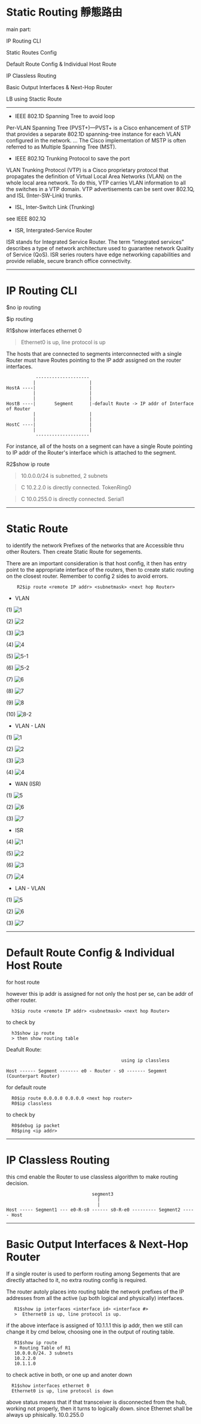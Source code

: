 # Static Routing 靜態路由

main part:

IP Routing CLI 

Static Routes Config 

Default Route Config & Individual Host Route 

IP Classless Routing 

Basic Output Interfaces & Next-Hop Router 

LB using Stactic Route 

-----------------------------------------------------------------------

* IEEE 802.1D Spanning Tree to avoid loop

Per-VLAN Spanning Tree (PVST+)—PVST+ is a Cisco enhancement of STP that provides a separate 802.1D spanning-tree instance for each VLAN configured in the network. ... The Cisco implementation of MSTP is often referred to as Multiple Spanning Tree (MST).

* IEEE 802.1Q Trunking Protocol to save the port

VLAN Trunking Protocol (VTP) is a Cisco proprietary protocol that propagates the definition of Virtual Local Area Networks (VLAN) on the whole local area network. To do this, VTP carries VLAN information to all the switches in a VTP domain. VTP advertisements can be sent over 802.1Q, and ISL (Inter-SW-Link) trunks.

* ISL, Inter-Switch Link (Trunking)

see IEEE 802.1Q

* ISR, Intergrated-Service Router

ISR stands for Integrated Service Router. The term “integrated services” describes a type of network architecture used to guarantee network Quality of Service (QoS). ISR series routers have edge networking capabilities and provide reliable, secure branch office connectivity.

-----------------------------------------------------------------------
# IP Routing CLI

$no ip routing

$ip routing

R1$show interfaces ethernet 0

> Ethernet0 is up, line protocol is up

The hosts that are connected to segments interconnected with a single Router must have Routes pointing to the IP addr assigned on the router interfaces.


               --------------------
              |                    |
    HostA ----|                    |
              |                    |
              |                    |
    HostB ----|       Segment      |-default Route -> IP addr of Interface of Router
              |                    |
              |                    |
    HostC ----|                    |
              |                    |
               --------------------


For instance, all of the hosts on a segment can have a single Route pointing to IP addr of the Router's interface which is attached to the segment.

R2$show ip route

> 10.0.0.0/24 is subnetted, 2 subnets

> C 10.2.2.0 is directly connected. TokenRing0

> C 10.0.255.0 is directly connected. Serial1

-----------------------------------------------------------------------
# Static Route

to identify the network Prefixes of the networks that are Accessible thru other Routers. Then create Static Route for segements.

There are an important consideration is that host config, it then has entry point to the appropriate interface of the routers, then to create static routing on the closest router. Remember to config 2 sides to avoid errors.

        R2$ip route <remote IP addr> <subnetmask> <next hop Router>
        
        
* VLAN
        
 (1)
![1](https://scontent.ftpe8-2.fna.fbcdn.net/v/t1.0-9/95329352_4252055654808210_8847947893244428288_o.jpg?_nc_cat=103&_nc_sid=110474&_nc_ohc=x2YO4D6IHQEAX9EVNE9&_nc_ht=scontent.ftpe8-2.fna&oh=ae1aa732db78f5734c0486db6eee4f56&oe=5ED383DB)

 (2)
![2](https://scontent.ftpe8-3.fna.fbcdn.net/v/t1.0-9/95603496_4252055648141544_7257275771276754944_n.jpg?_nc_cat=106&_nc_sid=110474&_nc_ohc=EDmHEDonsFUAX8yi0Hy&_nc_ht=scontent.ftpe8-3.fna&oh=66a9de50df41775f605e5694d157a2ed&oe=5ED34C8A)

 (3)
![3](https://scontent.ftpe8-4.fna.fbcdn.net/v/t1.0-9/95592029_4252055751474867_3523580062852972544_n.jpg?_nc_cat=110&_nc_sid=110474&_nc_ohc=u_j36mgMAfcAX_IBeRv&_nc_ht=scontent.ftpe8-4.fna&oh=130d771ebb775f29103233031860d8f1&oe=5ED22312)

 (4)
![4](https://scontent.ftpe8-2.fna.fbcdn.net/v/t1.0-9/95140085_4252055638141545_1447246830193606656_n.jpg?_nc_cat=100&_nc_sid=110474&_nc_ohc=CT0wgQ79NvAAX-PZARo&_nc_ht=scontent.ftpe8-2.fna&oh=5e4835819bf964a3c5d90dbf77694d50&oe=5ED4E763)

 (5)
![5-1](https://scontent.ftpe8-1.fna.fbcdn.net/v/t1.0-9/95234947_4252055631474879_6953632977997791232_n.jpg?_nc_cat=105&_nc_sid=110474&_nc_ohc=NSkNQ-q60UQAX9-n8ep&_nc_ht=scontent.ftpe8-1.fna&oh=1e8e44b8f1454fe1226be07e0fd2cfcb&oe=5ED48C32)

 (6)
![5-2](https://scontent.ftpe8-4.fna.fbcdn.net/v/t1.0-9/96142849_4252055728141536_9060304541081141248_o.png?_nc_cat=102&_nc_sid=110474&_nc_ohc=s6kMG_jBmDQAX9aaqlq&_nc_ht=scontent.ftpe8-4.fna&oh=dad2963ef17a2ea2d4e20f8119b5399b&oe=5ED4BAE3)

 (7)
![6](https://scontent.ftpe8-2.fna.fbcdn.net/v/t1.0-9/95215566_4252055891474853_2773282699677270016_n.jpg?_nc_cat=100&_nc_sid=110474&_nc_ohc=j5mNR-hOJiEAX9r4e2H&_nc_ht=scontent.ftpe8-2.fna&oh=e6910cccbf2c40691eacab50ccce9226&oe=5ED5642F)

 (8)
![7](https://scontent.ftpe8-4.fna.fbcdn.net/v/t1.0-9/94977487_4252055771474865_6273576991744589824_n.jpg?_nc_cat=102&_nc_sid=110474&_nc_ohc=PC1S9V-CZqIAX8_ewCh&_nc_ht=scontent.ftpe8-4.fna&oh=850c6bca854c2d85364e08743ce75d18&oe=5ED42B44)

(9)
![8](https://scontent.ftpe8-3.fna.fbcdn.net/v/t1.0-9/95376283_4252055731474869_2103592131661660160_o.jpg?_nc_cat=111&_nc_sid=110474&_nc_ohc=-41okVfyqukAX8wUa4x&_nc_ht=scontent.ftpe8-3.fna&oh=2bffc79d4da09f00fc4cc28252bff588&oe=5ED39DE0)

(10)
![8-2](https://scontent.ftpe8-3.fna.fbcdn.net/v/t1.0-9/95771754_4252055681474874_2285555782730645504_n.jpg?_nc_cat=106&_nc_sid=110474&_nc_ohc=_8LH2yFFZ3oAX9qDOs3&_nc_ht=scontent.ftpe8-3.fna&oh=27c23e9effc80959570678c375ad7f2e&oe=5ED3101D)

 * VLAN - LAN
 
 (1)
 ![1](https://scontent.ftpe8-1.fna.fbcdn.net/v/t1.0-9/96174618_4255935744420201_8777232253148200960_o.jpg?_nc_cat=108&_nc_sid=110474&_nc_ohc=XJ8hiHxwrU8AX8e42pM&_nc_ht=scontent.ftpe8-1.fna&oh=1753e8d841ad62bc0761aa204bb2e7e7&oe=5ED4B43E)
 
 (2)
 ![2](https://scontent.ftpe8-3.fna.fbcdn.net/v/t1.0-9/96220336_4255936254420150_9109655325924917248_o.png?_nc_cat=111&_nc_sid=110474&_nc_ohc=wVd50fTW4DEAX-7qxCT&_nc_ht=scontent.ftpe8-3.fna&oh=66a0826400ee3a8c8b969c67e57c3d84&oe=5ED51355)
 
 (3)
 ![3](https://scontent.ftpe8-1.fna.fbcdn.net/v/t1.0-9/95443899_4255936544420121_6744229833141649408_o.jpg?_nc_cat=105&_nc_sid=110474&_nc_ohc=pVqBH-W-6_AAX-r0xUu&_nc_ht=scontent.ftpe8-1.fna&oh=7405de41314ee05b4f87b2b5c3df786c&oe=5ED6CE0A)
 
 (4)
 ![4](https://scontent.ftpe8-3.fna.fbcdn.net/v/t1.0-9/95743673_4255937381086704_8457140052953137152_o.png?_nc_cat=107&_nc_sid=110474&_nc_ohc=3JKbwX_hix4AX9Jwxnf&_nc_ht=scontent.ftpe8-3.fna&oh=534e220651ec455cf9867d20b580ea78&oe=5ED69AFA)
 
 * WAN (ISR)
 
 (1)
 ![5](https://scontent.ftpe8-2.fna.fbcdn.net/v/t1.0-9/95384806_4255938054419970_7213246128790175744_o.jpg?_nc_cat=100&_nc_sid=110474&_nc_ohc=OdEFonzLd9YAX_Ywd6E&_nc_ht=scontent.ftpe8-2.fna&oh=ea1ceeca59db34f4606ad06369164397&oe=5ED4EA2E)
 
 (2)
 ![6](https://scontent.ftpe8-3.fna.fbcdn.net/v/t1.0-9/95384794_4255938444419931_6214854987692900352_o.png?_nc_cat=106&_nc_sid=110474&_nc_ohc=FCjks0M7FRcAX-Ssqeq&_nc_ht=scontent.ftpe8-3.fna&oh=37ab58396a157b5d85005bd97964bff3&oe=5ED4B0D8)
 
 (3)
 ![7](https://scontent.ftpe8-2.fna.fbcdn.net/v/t1.0-9/95448336_4255938727753236_9045952340925874176_o.jpg?_nc_cat=103&_nc_sid=110474&_nc_ohc=fjpZZQyXqo8AX8eKRyM&_nc_ht=scontent.ftpe8-2.fna&oh=9e60ef3cc91ceb2327cd69bd85a69c6c&oe=5ED57732)
 
* ISR

(4)
![1](https://scontent.ftpe8-1.fna.fbcdn.net/v/t1.0-9/96091631_4255960481084394_8835927392179453952_o.jpg?_nc_cat=105&_nc_sid=110474&_nc_ohc=USTvw3mbtk8AX_2zuQy&_nc_ht=scontent.ftpe8-1.fna&oh=cbe4316a307b10bf298384b780b521ef&oe=5ED3A763)

(5)
![2](https://scontent.ftpe8-3.fna.fbcdn.net/v/t1.0-9/95846313_4255960947751014_1682300065202307072_o.png?_nc_cat=111&_nc_sid=110474&_nc_ohc=hJ8gVew6GaAAX8-j3ZA&_nc_ht=scontent.ftpe8-3.fna&oh=d5fedae620daaf5974c1978db99c2359&oe=5ED45563)

(6)
![3](https://scontent.ftpe8-2.fna.fbcdn.net/v/t1.0-9/95463983_4255961314417644_5500274989162561536_o.jpg?_nc_cat=103&_nc_sid=110474&_nc_ohc=YIDJW2eBXLIAX8EZK8X&_nc_ht=scontent.ftpe8-2.fna&oh=7d421dc22b01f42f088e13be31ef11c5&oe=5ED651F1)

(7)
![4](https://scontent.ftpe8-1.fna.fbcdn.net/v/t1.0-9/96084192_4255961677750941_7016745147295596544_o.png?_nc_cat=109&_nc_sid=110474&_nc_ohc=OdHZNHuJDKcAX_i5Sxj&_nc_ht=scontent.ftpe8-1.fna&oh=19004a18df2494e99cc8a8cca67b529a&oe=5ED5B689)


* LAN - VLAN

(1)
![5](https://scontent.ftpe8-3.fna.fbcdn.net/v/t1.0-9/95602690_4255962064417569_3783759870155554816_o.jpg?_nc_cat=106&_nc_sid=110474&_nc_ohc=5Hug6LjJbbkAX9XnNRP&_nc_ht=scontent.ftpe8-3.fna&oh=4def047b523029b3bf36d6fd432dd4a2&oe=5ED3E911)

(2)
![6](https://scontent.ftpe8-4.fna.fbcdn.net/v/t1.0-9/96215976_4255962427750866_6974268491968806912_o.png?_nc_cat=110&_nc_sid=110474&_nc_ohc=h01l2q4E_0sAX89Utd6&_nc_ht=scontent.ftpe8-4.fna&oh=ecae8ab472c84103cc8084c15b064149&oe=5ED5800D)

(3)
![7](https://scontent.ftpe8-4.fna.fbcdn.net/v/t1.0-9/96020537_4255963004417475_2689569114153811968_o.jpg?_nc_cat=104&_nc_sid=110474&_nc_ohc=CigFEVYuDCgAX8KW_wJ&_nc_ht=scontent.ftpe8-4.fna&oh=6bcd2caea27c48569b1ecdc0eadcecb4&oe=5ED6DF65)

-----------------------------------------------------------------------
# Default Route Config & Individual Host Route

for host route

however this ip addr is assigned for not only the host per se, can be addr of other router.

      h3$ip route <remote IP addr> <subnetmask> <next hop Router>

to check by

      h3$show ip route
      > then show routing table
      
      
Deafult Route:

                                               using ip classless
 
    Host ------ Segment ------- e0 - Router - s0 ------- Segemnt (Counterpart Router) 
       
 
 

      
for default route

      R0$ip route 0.0.0.0 0.0.0.0 <next hop router>
      R0$ip classless
 

to check by

      R0$debug ip packet
      R0$ping <ip addr>

-----------------------------------------------------------------------
# IP Classless Routing 

this cmd enable the Router to use classless algorithm to make routing decision.

          
                                    segment3
                                      |
                                      |
    Host ----- Segment1 --- e0-R-s0 ------ s0-R-e0 --------- Segment2 ----- Host

-----------------------------------------------------------------------
# Basic Output Interfaces & Next-Hop Router 

If a single router is used to perform routing among Segements that are directly attached to it, no extra routing config is required.

The router autoly places into routing table the network prefixes of the IP addresses from all the active (up both logical and physically) interfaces. 

       R1$show ip interfaces <interface id> <interface #> 
       >  Ethernet0 is up, line protocol is up.
       
if the above interface is assigned of 10.1.1.1 this ip addr, then we still can change it by cmd below, choosing one in the output of routing table.

       R1$show ip route
       > Routing Table of R1
       10.0.0.0/24. 3 subnets
       10.2.2.0
       10.1.1.0
       
to check active in both, or one up and anoter down

      R1$show interfaces ethernet 0
      Ethernet0 is up, line protocol is down
      
above status means that if that transceiver is disconnected from the hub, working not properly, then it turns to logically down. since Ethernet shall be always up phisically.
       10.0.255.0
